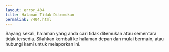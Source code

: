 ```yaml
---
layout: error_404
title: Halaman Tidak Ditemukan
permalink: /404.html
---
```


<p>
 Sayang sekali, halaman yang anda cari tidak ditemukan atau sementara tidak tersedia. Silahkan kembali ke halaman depan dan mulai bermain, atau hubungi kami untuk melaporkan ini.
</p>
